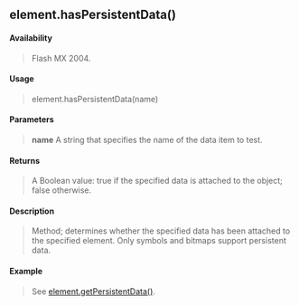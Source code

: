 ## element.hasPersistentData()

#### Availability

> Flash MX 2004.

#### Usage

> element.hasPersistentData(name)

#### Parameters

> **name** A string that specifies the name of the data item to test.

#### Returns

> A Boolean value: true if the specified data is attached to the object; false otherwise.

#### Description

> Method; determines whether the specified data has been attached to the specified element. Only symbols and bitmaps support persistent data.

#### Example

> See [element.getPersistentData()](#_bookmark379).
